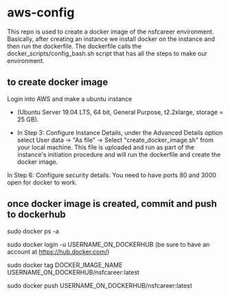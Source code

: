 # aws-config
This repo is used to create a docker image of the nsfcareer environment. Basically, after creating an instance we install docker on the instance and then run the dockerfile. The dockerfile calls the docker_scripts/config_bash.sh script that has all the steps to make our environment.

 ## to create docker image
Login into AWS and make a ubuntu instance 
 - (Ubuntu Server 19.04 LTS, 64 bit, General Purpose, t2.2xlarge, storage = 25 GB).


 - In Step 3: Configure Instance Details, under the Advanced Details option select User data -> "As file" -> Select "create_docker_image.sh" from your local machine.  This file is uploaded and run as part of the instance's initiation procedure and will run the dockerfile and create the docker image.


In Step 6: Configure security details. You need to have ports 80 and 3000 open for docker to work.

## once docker image is created, commit and push to dockerhub

 sudo docker ps -a

 sudo docker login -u USERNAME_ON_DOCKERHUB (be sure to have an account at https://hub.docker.com/)

 sudo docker tag       DOCKER_IMAGE_NAME      USERNAME_ON_DOCKERHUB/nsfcareer:latest

 sudo docker push USERNAME_ON_DOCKERHUB/nsfcareer:latest
